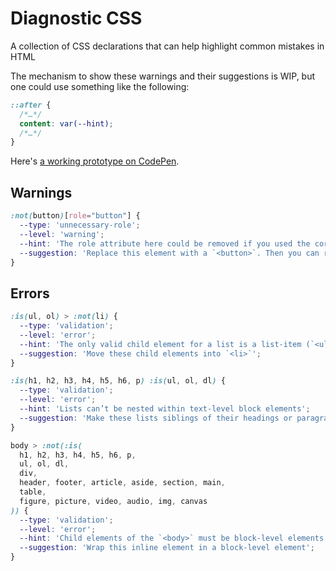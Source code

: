 # Diagnostic CSS

A collection of CSS declarations that can help highlight common mistakes in HTML

The mechanism to show these warnings and their suggestions is WIP, but one could use something like the following:

```css
::after {
  /*…*/
  content: var(--hint);
  /*…*/
}
```

Here's [a working prototype on CodePen](https://codepen.io/ndorfin/pen/PojQygg?editors=1100).

## Warnings

```css
:not(button)[role="button"] {
  --type: 'unnecessary-role';
  --level: 'warning';
  --hint: 'The role attribute here could be removed if you used the correct element';
  --suggestion: 'Replace this element with a `<button>`. Then you can remove the `role` attribute.'
}
```

## Errors

```css
:is(ul, ol) > :not(li) {
  --type: 'validation';
  --level: 'error';
  --hint: 'The only valid child element for a list is a list-item (`<ul>`)';
  --suggestion: 'Move these child elements into `<li>`';
}

:is(h1, h2, h3, h4, h5, h6, p) :is(ul, ol, dl) {
  --type: 'validation';
  --level: 'error';
  --hint: 'Lists can’t be nested within text-level block elements';
  --suggestion: 'Make these lists siblings of their headings or paragraphs';
}

body > :not(:is(
  h1, h2, h3, h4, h5, h6, p,
  ul, ol, dl,
  div,
  header, footer, article, aside, section, main,
  table,
  figure, picture, video, audio, img, canvas
)) {
  --type: 'validation';
  --level: 'error';
  --hint: 'Child elements of the `<body>` must be block-level elements';
  --suggestion: 'Wrap this inline element in a block-level element';
}
```

